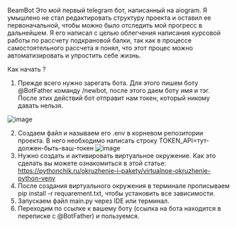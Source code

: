 BeamBot
Это мой первый telegram бот, написанный на aiogram. Я умышлено не стал редактировать структуру проекта и оставил ее первоначальной, чтобы можно было отследить мой прогресс в дальнейшем.
Я его написал с целью облегчения написания курсовой работы по рассчету подкрановой балки, так как в процессе самостоятельного рассчета я понял, что этот процес можно автоматизировать и упростить себе жизнь.



Как начать ? 
1. Прежде всего нужно зарегать бота. Для этого пишем боту @BotFather команду /newbot, после этого даем боту имя и тэг. После этих действий бот отправит нам токен, который никому давать нельзя.

![image](https://github.com/ILarious/BeamBot/assets/98268609/338b85e4-6998-47f3-93ed-6d9d42fd3b43)

2. Создаем файл и называем его .env в корневом репозитории проекта. В него необходимо написать строку TOKEN_API=тут-должен-быть-ваш-токен
![image](https://github.com/ILarious/BeamBot/assets/98268609/57026c39-7cde-4454-b2cb-c641db558b33)
3. Нужно создать и активировать виртуальное окружение. Как это сделать вы можете ознакомиться в этой статье: https://pythonchik.ru/okruzhenie-i-pakety/virtualnoe-okruzhenie-python-venv
4. После создания виртуального окружения в терминале прописываем pip install -r requarement.txt, чтобы установить все зависимости.
5. Запускаем файл main.py через IDE или терминал.
6. Переходим по ссылке к вашему боту (ссылка на бота находится в переписке с @BotFather) и пользуемся. 
